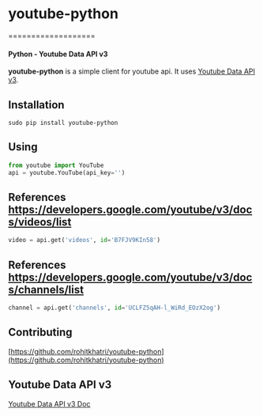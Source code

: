 # youtube-python
===================
#### Python - Youtube Data API v3

**youtube-python** is a simple client for youtube api. It uses [Youtube Data API v3](https://developers.google.com/youtube/v3/).

## Installation
``` 
sudo pip install youtube-python
```

## Using
```python
from youtube import YouTube
api = youtube.YouTube(api_key='')
```

## References https://developers.google.com/youtube/v3/docs/videos/list
```python
video = api.get('videos', id='B7FJV9KIn58')
```

## References https://developers.google.com/youtube/v3/docs/channels/list
```python
channel = api.get('channels', id='UCLFZ5qAH-l_WiRd_EOzX2og')
```


## Contributing
[https://github.com/rohitkhatri/youtube-python](https://github.com/rohitkhatri/youtube-python)

## Youtube Data API v3
[Youtube Data API v3 Doc](https://developers.google.com/youtube/v3/)
